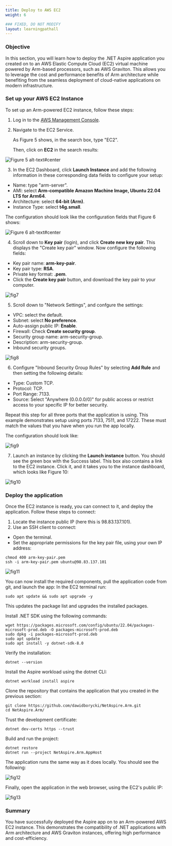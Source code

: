 ```yaml
---
title: Deploy to AWS EC2
weight: 6

### FIXED, DO NOT MODIFY
layout: learningpathall
---
```


### Objective
In this section, you will learn how to deploy the .NET Aspire application you created on to an AWS Elastic Compute Cloud (EC2) virtual machine powered by Arm-based processors, such as AWS Graviton. This allows you to leverage the cost and performance benefits of Arm architecture while benefiting from the seamless deployment of cloud-native applications on modern infrastructure.

### Set up your AWS EC2 Instance
To set up an Arm-powered EC2 instance, follow these steps:
1. Log in to the [AWS Management Console](http://console.aws.amazon.com).
2. Navigate to the EC2 Service. 

   As Figure 5 shows, in the search box, type "EC2". 
   
   Then, click on **EC2** in the search results:

![Figure 5 alt-text#center](figures/05.png "Figure 5: Search for the EC2 Service in the AWS Management Console.")

3. In the EC2 Dashboard, click **Launch Instance** and add the following information in these corresponding data fields to configure your setup:
* Name: type "arm-server".
* AMI: select **Arm-compatible Amazon Machine Image, Ubuntu 22.04 LTS for Arm64**.
* Architecture: select **64-bit (Arm)**.
* Instance Type: select **t4g.small**.

The configuration should look like the configuration fields that Figure 6 shows:

![Figure 6 alt-text#center](figures/06.png "Figure 6: Configuration Fields.")

4. Scroll down to **Key pair** (login), and click **Create new key pair**. 
  This displays the "Create key pair" window. 
  Now configure the following fields:
* Key pair name: **arm-key-pair**.
* Key pair type: **RSA**.
* Private key format: **.pem**.
* Click the **Create key pair** button, and download the key pair to your computer.

![fig7](figures/07.png)

5. Scroll down to "Network Settings", and confgure the settings:
* VPC: select the default.
* Subnet: select **No preference**.
* Auto-assign public IP: **Enable**.
* Firewall: Check **Create security group**.
* Security group name: arm-security-group.
* Description: arm-security-group.
* Inbound security groups. 

![fig8](figures/08.png)

6. Configure "Inbound Security Group Rules" by selecting **Add Rule** and then setting the following details:
* Type: Custom TCP.
* Protocol: TCP.
* Port Range: 7133.
* Source: Select "Anywhere (0.0.0.0/0)" for public access or restrict access to your specific IP for better security.

Repeat this step for all three ports that the application is using. This example demonstrates setup using ports 7133, 7511, and 17222. These must match the values that you have when you run the app locally.

The configuration should look like:

![fig9](figures/09.png)

7. Launch an instance by clicking the **Launch instance** button. You should see the green box with the Success label. This box also contains a link to the EC2 instance. Click it, and it takes you to the instance dashboard, which looks like Figure 10:

![fig10](figures/10.png)

### Deploy the application
Once the EC2 instance is ready, you can connect to it, and deploy the application. Follow these steps to connect:
1. Locate the instance public IP (here this is 98.83.137.101).
2. Use an SSH client to connect:
* Open the terminal.
* Set the appropriate permissions for the key pair file, using your own IP address:
```console
chmod 400 arm-key-pair.pem                     
ssh -i arm-key-pair.pem ubuntu@98.83.137.101 
```

![fig11](figures/11.png)

You can now install the required components, pull the application code from git, and launch the app:
In the EC2 terminal run: 
```console
sudo apt update && sudo apt upgrade -y
```

This updates the package list and upgrades the installed packages.

Install .NET SDK using the following commands:
```console
wget https://packages.microsoft.com/config/ubuntu/22.04/packages-microsoft-prod.deb -O packages-microsoft-prod.deb
sudo dpkg -i packages-microsoft-prod.deb
sudo apt update
sudo apt install -y dotnet-sdk-8.0
```

Verify the installation:
```console
dotnet --version
```
Install the Aspire workload using the dotnet CLI:
```console
dotnet workload install aspire
```
Clone the repository that contains the application that you created in the previous section:
```console
git clone https://github.com/dawidborycki/NetAspire.Arm.git
cd NetAspire.Arm/
```
Trust the development certificate:
```console
dotnet dev-certs https --trust
```
Build and run the project:
```console
dotnet restore
dotnet run --project NetAspire.Arm.AppHost
```

The application runs the same way as it does locally. You should see the following:

![fig12](figures/12.png)

Finally, open the application in the web browser, using the EC2's public IP:

![fig13](figures/13.png)

### Summary 
You have successfully deployed the Aspire app on to an Arm-powered AWS EC2 instance. This demonstrates the compatibility of .NET applications with Arm architecture and AWS Graviton instances, offering high performance and cost-efficiency.

